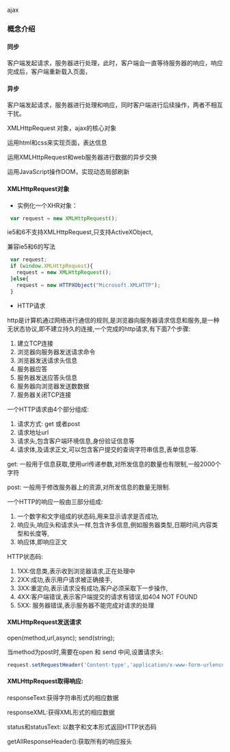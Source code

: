 ajax
### 概念介绍

#### 同步

客户端发起请求，服务器进行处理，此时，客户端会一直等待服务器的响应，响应完成后，客户端重新载入页面，

#### 异步

客户端发起请求，服务器进行处理和响应，同时客户端进行后续操作，两者不相互干扰。



XMLHttpRequest 对象，ajax的核心对象

运用html和css来实现页面，表达信息

运用XMLHttpRequest和web服务器进行数据的异步交换

运用JavaScript操作DOM，实现动态局部刷新


#### XMLHttpRequest对象

 *  实例化一个XHR对象：

 ```js
  var request = new XMLHttpRequest();
 ```
 ie5和6不支持XMLHttpRequest,只支持ActiveXObject,

兼容ie5和6的写法
```js
 var request;
 if (window.XMLHttpRequest){
   request = new XMLHttpRequest();
 }else{
   request = new HTTPXObject("Microsoft.XMLHTTP");
 }
 ```
*  HTTP请求

http是计算机通过网络进行通信的规则,是浏览器向服务器请求信息和服务,是一种无状态协议,即不建立持久的连接,一个完成的http请求,有下面7个步骤:

1. 建立TCP连接
1. 浏览器向服务器发送请求命令
1. 浏览器发送请求头信息
1. 服务器应答
1. 服务器发送应答头信息
1. 服务器向浏览器发送数数据
1. 服务器关闭TCP连接

一个HTTP请求由4个部分组成:

1. 请求方式: get 或者post
1. 请求地址url
1. 请求头,包含客户端环境信息,身份验证信息等
1. 请求体,及请求正文,可以包含客户提交的查询字符串信息,表单信息等.

get: 一般用于信息获取,使用url传递参数,对所发信息的数量也有限制,一般2000个字符

post: 一般用于修改服务器上的资源,对所发信息的数量无限制.

一个HTTP的响应一般由三部分组成:

1. 一个数字和文字组成的状态码,用来显示请求是否成功,
1. 响应头,响应头和请求头一样,包含许多信息,例如服务器类型,日期时间,内容类型和长度等,
1. 响应体,即响应正文

HTTP状态码:

1. 1XX:信息类,表示收到浏览器请求,正在处理中
1. 2XX:成功,表示用户请求被正确接手,
1. 3XX:重定向,表示请求没有成功,客户必须采取下一步操作,
1. 4XX:客户端错误,表示客户端提交的请求有错误,如404 NOT FOUND
1. 5XX: 服务器错误,表示服务器不能完成对请求的处理


#### XMLHttpRequest发送请求

open(method,url,async);
send(string);

当method为post时,需要在open 和 send 中间,设置请求头:
```js
request.setRequestHeader('Content-type','application/x-www-form-urlencoded')
```

#### XMLHttpRequest取得响应:

responseText:获得字符串形式的相应数据

responseXML:获得XML形式的相应数据

status和statusText: 以数字和文本形式返回HTTP状态码

getAllResponseHeader():获取所有的响应报头
